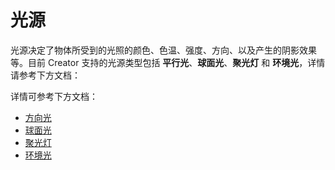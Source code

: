 # 光源

光源决定了物体所受到的光照的颜色、色温、强度、方向、以及产生的阴影效果等。目前 Creator 支持的光源类型包括 **平行光**、**球面光**、**聚光灯** 和 **环境光**，详情请参考下方文档：

详情可参考下方文档：

- [方向光](./dir-light.md)
- [球面光](./sphere-light.md)
- [聚光灯](./spot-light.md)
- [环境光](./ambient.md)
